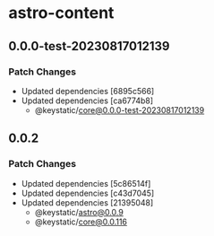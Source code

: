# astro-content

## 0.0.0-test-20230817012139

### Patch Changes

- Updated dependencies [6895c566]
- Updated dependencies [ca6774b8]
  - @keystatic/core@0.0.0-test-20230817012139

## 0.0.2

### Patch Changes

- Updated dependencies [5c86514f]
- Updated dependencies [c43d7045]
- Updated dependencies [21395048]
  - @keystatic/astro@0.0.9
  - @keystatic/core@0.0.116
